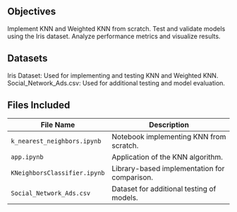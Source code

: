 
## Objectives
Implement KNN and Weighted KNN from scratch.
Test and validate models using the Iris dataset.
Analyze performance metrics and visualize results.

## Datasets
Iris Dataset: Used for implementing and testing KNN and Weighted KNN.
Social_Network_Ads.csv: Used for additional testing and model evaluation.
## Files Included  

| File Name                    | Description                                           |
|------------------------------|-------------------------------------------------------|
| `k_nearest_neighbors.ipynb`  | Notebook implementing KNN from scratch.              |
| `app.ipynb`                  | Application of the KNN algorithm.                    |
| `KNeighborsClassifier.ipynb` | Library-based implementation for comparison.         |
| `Social_Network_Ads.csv`     | Dataset for additional testing of models.            |


